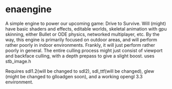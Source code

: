 enaengine
=========
A simple engine to power our upcoming game: Drive to Survive.
Will (might) have basic shaders and effects, editable worlds, skeletal animation with gpu skinning, either Bullet or ODE physics, networked multiplayer, etc.
By the way, this engine is primarily focused on outdoor areas, and will perform rather poorly in indoor environments. Frankly, it will just perform rather poorly in general. The entire culling process might just consist of viewport and backface culling, with a depth prepass to give a slight boost.
uses stb_image.h


Requires sdl1.2(will be changed to sdl2), sdl_ttf(will be changed), glew (might be changed to glloadgen soon), and a working opengl 3.3 environment.
